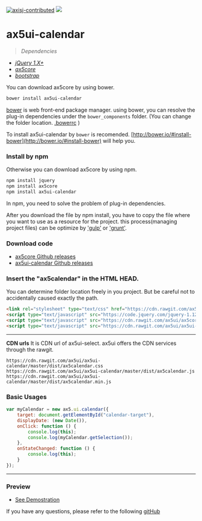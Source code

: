 [![axisj-contributed](https://img.shields.io/badge/AXISJ.com-Contributed-green.svg)](https://github.com/axisj) ![](https://img.shields.io/badge/Seowoo-Mondo&Thomas-red.svg)

# ax5ui-calendar

> *Dependencies*
* _[jQuery 1.X+](http://jquery.com/)_
* _[ax5core](http://ax5.io/ax5core)_
* _[bootstrap](http://getbootstrap.com/)_



You can download ax5core by using bower.


```sh
bower install ax5ui-calendar
```
[bower](http://bower.io/#install-bower) is web front-end package manager. using bower, you can resolve the plug-in dependencies under the `bower_components` folder. (You can change the folder location. [.bowerrc](http://bower.io/docs/config/#bowerrc-specification) )

To install ax5ui-calendar by `bower` is recomended. 
[http://bower.io/#install-bower](http://bower.io/#install-bower)  will help you. 
### Install by npm
Otherwise you can download ax5core by using npm.

```sh
npm install jquery
npm install ax5core
npm install ax5ui-calendar
```

In npm, you need to solve the problem of plug-in dependencies.

After you download the file by npm install, you have to copy the file where you want to use as a resource for the project.
this process(managing project files) can be optimize by ['gulp'](http://gulpjs.com/) or ['grunt'](http://gruntjs.com/).


### Download code
- [ax5core Github releases](https://github.com/ax5ui/ax5core/releases)
- [ax5ui-calendar Github releases](https://github.com/ax5ui/ax5ui-calendar/releases)

### Insert the "ax5calendar" in the HTML HEAD.
You can determine folder location freely in you project. But be careful not to accidentally caused exactly the path.
```html
<link rel="stylesheet" type="text/css" href="https://cdn.rawgit.com/ax5ui/ax5ui-calendar/master/dist/ax5calendar.css" /\>
<script type="text/javascript" src="https://code.jquery.com/jquery-1.12.3.min.js"\>\</script\>
<script type="text/javascript" src="https://cdn.rawgit.com/ax5ui/ax5core/master/dist/ax5core.min.js"\>\</script\>
<script type="text/javascript" src="https://cdn.rawgit.com/ax5ui/ax5ui-calendar/master/dist/ax5calendar.min.js"\>\</script\>
```
***

**CDN urls**
It is CDN url of ax5ui-select. ax5ui offers the CDN services through the rawgit.
```
https://cdn.rawgit.com/ax5ui/ax5ui-calendar/master/dist/ax5calendar.css
https://cdn.rawgit.com/ax5ui/ax5ui-calendar/master/dist/ax5calendar.js
https://cdn.rawgit.com/ax5ui/ax5ui-calendar/master/dist/ax5calendar.min.js
```

### Basic Usages
```js
var myCalendar = new ax5.ui.calendar({
    target: document.getElementById("calendar-target"),
    displayDate: (new Date()),
    onClick: function () {
        console.log(this);
        console.log(myCalendar.getSelection());
    },
    onStateChanged: function () {
        console.log(this);
    }
});
```

- - -


### Preview
- [See Demostration](http://ax5.io/ax5ui-calendar/demo/index.html)

If you have any questions, please refer to the following [gitHub](https://github.com/ax5ui/ax5ui-kernel)